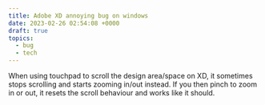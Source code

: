 ```yaml
---
title: Adobe XD annoying bug on windows
date: 2023-02-26 02:54:08 +0000
draft: true
topics:
  - bug
  - tech
---
```



When using touchpad to scroll the design area/space on XD, it sometimes stops scrolling and starts zooming in/out instead. If you then pinch to zoom in or out, it resets the scroll behaviour and works like it should.
